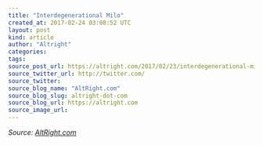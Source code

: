 ```yaml
---
title: "Interdegenerational Milo"
created_at: 2017-02-24 03:08:52 UTC
layout: post
kind: article
author: "Altright"
categories: 
tags: 
source_post_url: https://altright.com/2017/02/23/interdegenerational-milo/
source_twitter_url: http://twitter.com/
source_twitter: 
source_blog_name: "AltRight.com"
source_blog_slug: altright-dot-com
source_blog_url: https://altright.com
source_image_url: 
---
```

<div class="">
    <i>Source: <a href="https://altright.com">AltRight.com</a></i>
</div>
